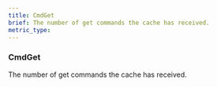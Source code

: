 ```yaml
---
title: CmdGet
brief: The number of get commands the cache has received.
metric_type:
---
```

### CmdGet

The number of get commands the cache has received.
